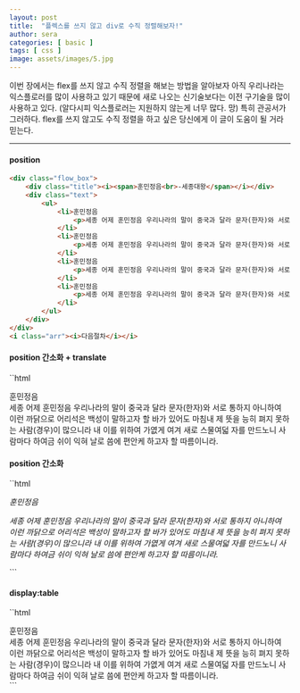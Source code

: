 ```yaml
---
layout: post
title:  "플렉스를 쓰지 않고 div로 수직 정렬해보자!"
author: sera
categories: [ basic ]
tags: [ css ]
image: assets/images/5.jpg
---
```


이번 장에서는 flex를 쓰지 않고 수직 정렬을 해보는 방법을 알아보자
아직 우리나라는 익스플로러를 많이 사용하고 있기 때문에 새로 나오는 신기술보다는 이전 구기술을 많이 사용하고 있다.
(알다시피 익스플로러는 지원하지 않는게 너무 많다. 망)
특히 관공서가 그러하다. flex를 쓰지 않고도 수직 정렬을 하고 싶은 당신에게 이 글이 도움이 될 거라 믿는다.

***

#### position

```html
<div class="flow_box">
	<div class="title"><i><span>훈민정음<br>-세종대왕</span></i></div>
	<div class="text">
		<ul>
			<li>훈민정음
				<p>세종 어제 훈민정음 우리나라의 말이 중국과 달라 문자(한자)와 서로 통하지 아니하여 이런 까닭으로 어리석은 백성이 말하고자 할 바가 있어도 마침내 제 뜻을 능히 펴지 못하는 사람(경우)이 많으니라 내 이를 위하여 가엾게 여겨 새로 스물여덟 자를 만드노니 사람마다 하여금 쉬이 익혀 날로 씀에 편안케 하고자 할 따름이니라.</p>
			</li>
			<li>훈민정음
				<p>세종 어제 훈민정음 우리나라의 말이 중국과 달라 문자(한자)와 서로 통하지 아니하여 이런 까닭으로 어리석은 백성이 말하고자 할 바가 있어도 마침내 제 뜻을 능히 펴지 못하는 사람(경우)이 많으니라 내 이를 위하여 가엾게 여겨 새로 스물여덟 자를 만드노니 사람마다 하여금 쉬이 익혀 날로 씀에 편안케 하고자 할 따름이니라.</p>
			</li>
			<li>훈민정음
				<p>세종 어제 훈민정음 우리나라의 말이 중국과 달라 문자(한자)와 서로 통하지 아니하여 이런 까닭으로 어리석은 백성이 말하고자 할 바가 있어도 마침내 제 뜻을 능히 펴지 못하는 사람(경우)이 많으니라 내 이를 위하여 가엾게 여겨 새로 스물여덟 자를 만드노니 사람마다 하여금 쉬이 익혀 날로 씀에 편안케 하고자 할 따름이니라.</p>
			</li>
			<li>훈민정음
				<p>세종 어제 훈민정음 우리나라의 말이 중국과 달라 문자(한자)와 서로 통하지 아니하여 이런 까닭으로 어리석은 백성이 말하고자 할 바가 있어도 마침내 제 뜻을 능히 펴지 못하는 사람(경우)이 많으니라 내 이를 위하여 가엾게 여겨 새로 스물여덟 자를 만드노니 사람마다 하여금 쉬이 익혀 날로 씀에 편안케 하고자 할 따름이니라.</p>
			</li>
		</ul>
	</div>
</div>
<i class="arr"><i>다음절차</i></i>
```

#### position 간소화 + translate

``html
<div class="flow_box2">
	<div>
		<div>훈민정음</div>
	</div>
	<div>
		<div>세종 어제 훈민정음 우리나라의 말이 중국과 달라 문자(한자)와 서로 통하지 아니하여 이런 까닭으로 어리석은 백성이 말하고자 할 바가 있어도 마침내 제 뜻을 능히 펴지 못하는 사람(경우)이 많으니라 내 이를 위하여 가엾게 여겨 새로 스물여덟 자를 만드노니 사람마다 하여금 쉬이 익혀 날로 씀에 편안케 하고자 할 따름이니라.</div>
	</div>
</div>

#### position 간소화

``html
<div class="flow_box3">
	<div>
		<div class="title">
			<p><span><i>훈민정음</i></span></p>
		</div>
	</div>
	<div>
		<div class="title">
			<p><span><i>세종 어제 훈민정음 우리나라의 말이 중국과 달라 문자(한자)와 서로 통하지 아니하여 이런 까닭으로 어리석은 백성이 말하고자 할 바가 있어도 마침내 제 뜻을 능히 펴지 못하는 사람(경우)이 많으니라 내 이를 위하여 가엾게 여겨 새로 스물여덟 자를 만드노니 사람마다 하여금 쉬이 익혀 날로 씀에 편안케 하고자 할 따름이니라. </i></span></p>
		</div>
	</div>
</div>
```

#### display:table

``html
<div class="flow_box1">
	<div>
		<div class="title1">훈민정음</div>
	</div>
	<div>
		<div class="title1">세종 어제 훈민정음 우리나라의 말이 중국과 달라 문자(한자)와 서로 통하지 아니하여 이런 까닭으로 어리석은 백성이 말하고자 할 바가 있어도 마침내 제 뜻을 능히 펴지 못하는 사람(경우)이 많으니라 내 이를 위하여 가엾게 여겨 새로 스물여덟 자를 만드노니 사람마다 하여금 쉬이 익혀 날로 씀에 편안케 하고자 할 따름이니라.</div>
	</div>
</div>
```
